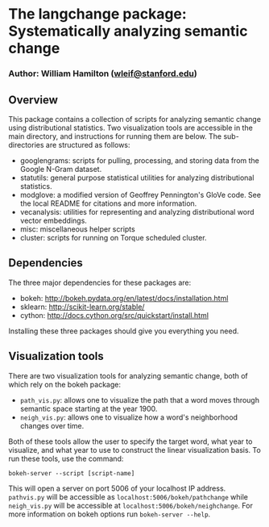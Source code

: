 # The langchange package: Systematically analyzing semantic change 

### Author: William Hamilton (wleif@stanford.edu)

## Overview

This package contains a collection of scripts for analyzing semantic change using distributional statistics.
Two visualization tools are accessible in the main directory, and instructions for running them are below. 
The sub-directories are structured as follows:
  * googlengrams: scripts for pulling, processing, and storing data from the Google N-Gram dataset.
  * statutils: general purpose statistical utilities for analyzing distributional statistics.
  * modglove: a modified version of Geoffrey Pennington's GloVe code. See the local README for citations and more information.
  * vecanalysis: utilities for representing and analyzing distributional word vector embeddings.
  * misc: miscellaneous helper scripts
  * cluster: scripts for running on Torque scheduled cluster.

## Dependencies

The three major dependencies for these packages are:

  * bokeh: http://bokeh.pydata.org/en/latest/docs/installation.html
  * sklearn: http://scikit-learn.org/stable/
  * cython: http://docs.cython.org/src/quickstart/install.html

Installing these three packages should give you everything you need.

## Visualization tools

There are two visualization tools for analyzing semantic change, both of which rely on the bokeh package:

  * `path_vis.py`: allows one to visualize the path that a word moves through semantic space starting at the year 1900.
  * `neigh_vis.py`: allows one to visualize how a word's neighborhood changes over time. 

Both of these tools allow the user to specify the target word, what year to visualize, and what year to use to construct the linear visualization basis.
To run these tools, use the command:

    bokeh-server --script [script-name]

This will open a server on port 5006 of your localhost IP address. 
`pathvis.py` will be accessible as `localhost:5006/bokeh/pathchange` while `neigh_vis.py` will be accessible at `localhost:5006/bokeh/neighchange`.
For more information on bokeh options run `bokeh-server --help`.

